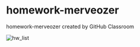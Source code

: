 # homework-merveozer
homework-merveozer created by GitHub Classroom

![hw_list](https://user-images.githubusercontent.com/74708604/190857527-092cd2cd-0091-4098-a253-ae8d8c84ead9.jpg)
